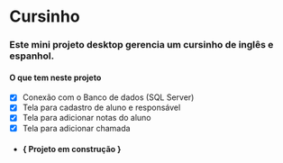 # Cursinho
### Este mini projeto desktop gerencia um cursinho de inglês e espanhol.

#### O que tem neste projeto
- [x] Conexão com o Banco de dados (SQL Server)
- [x] Tela para cadastro de aluno e responsável
- [x] Tela para adicionar notas do aluno
- [x] Tela para adicionar chamada

- #### { Projeto em construção }
